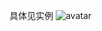 具体见实例
![avatar](https://vkceyugu.cdn.bspapp.com/VKCEYUGU-e012c0ab-5ec3-47f7-a025-7bc1e09dd5b5/3d22e35c-81e9-4068-ab4f-fc29e63219de.gif)